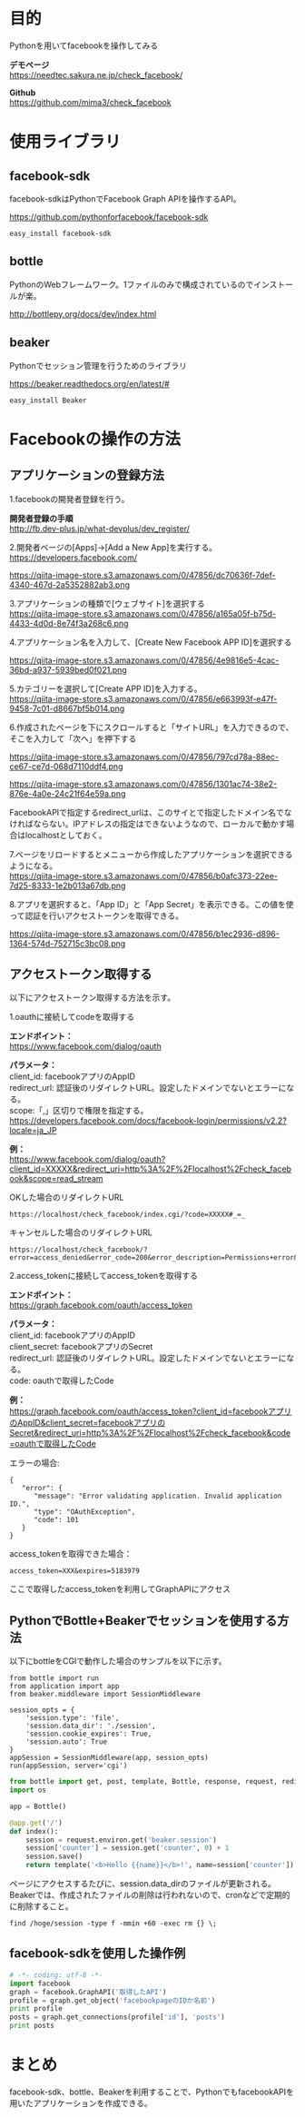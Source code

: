 # 目的  
Pythonを用いてfacebookを操作してみる  
  
 **デモページ**   
https://needtec.sakura.ne.jp/check_facebook/  
  
 **Github**   
https://github.com/mima3/check_facebook  
  
  
# 使用ライブラリ  
## facebook-sdk  
facebook-sdkはPythonでFacebook Graph APIを操作するAPI。  
  
https://github.com/pythonforfacebook/facebook-sdk  
  
```
easy_install facebook-sdk
```  
  
## bottle  
PythonのWebフレームワーク。1ファイルのみで構成されているのでインストールが楽。  
  
http://bottlepy.org/docs/dev/index.html  
  
## beaker  
Pythonでセッション管理を行うためのライブラリ  
  
https://beaker.readthedocs.org/en/latest/#  
  
```
easy_install Beaker
```  
  
# Facebookの操作の方法  
## アプリケーションの登録方法  
1.facebookの開発者登録を行う。  
  
 **開発者登録の手順**   
http://fb.dev-plus.jp/what-devplus/dev_register/  
  
2.開発者ページの[Apps]->[Add a New App]を実行する。  
https://developers.facebook.com/  
  
https://qiita-image-store.s3.amazonaws.com/0/47856/dc70636f-7def-4340-467d-2a5352882ab3.png  
  
3.アプリケーションの種類で[ウェブサイト]を選択する  
https://qiita-image-store.s3.amazonaws.com/0/47856/a165a05f-b75d-4433-4d0d-8e74f3a268c6.png  
  
4.アプリケーション名を入力して、[Create New Facebook APP ID]を選択する  
  
https://qiita-image-store.s3.amazonaws.com/0/47856/4e9816e5-4cac-36bd-a937-5939bed0f021.png  
  
5.カテゴリーを選択して[Create APP ID]を入力する。  
https://qiita-image-store.s3.amazonaws.com/0/47856/e663993f-e47f-9458-7c01-d8667bf5b014.png  
  
6.作成されたページを下にスクロールすると「サイトURL」を入力できるので、そこを入力して「次へ」を押下する  
  
https://qiita-image-store.s3.amazonaws.com/0/47856/797cd78a-88ec-ce67-ce7d-068d7110ddf4.png  
  
https://qiita-image-store.s3.amazonaws.com/0/47856/1301ac74-38e2-876e-4a0e-24c21f64e59a.png  
  
FacebookAPIで指定するredirect_urlは、このサイとで指定したドメイン名でなければならない。IPアドレスの指定はできないようなので、ローカルで動かす場合はlocalhostとしておく。  
  
7.ページをリロードするとメニューから作成したアプリケーションを選択できるようになる。  
https://qiita-image-store.s3.amazonaws.com/0/47856/b0afc373-22ee-7d25-8333-1e2b013a67db.png  
  
8.アプリを選択すると、「App ID」と「App Secret」を表示できる。この値を使って認証を行いアクセストークンを取得できる。  
  
https://qiita-image-store.s3.amazonaws.com/0/47856/b1ec2936-d896-1364-574d-752715c3bc08.png  
  
## アクセストークン取得する  
以下にアクセストークン取得する方法を示す。  
  
1.oauthに接続してcodeを取得する  
  
 **エンドポイント：**   
https://www.facebook.com/dialog/oauth  
  
 **パラメータ：**   
client_id: facebookアプリのAppID  
redirect_url: 認証後のリダイレクトURL。設定したドメインでないとエラーになる。  
scope:「,」区切りで権限を指定する。  
https://developers.facebook.com/docs/facebook-login/permissions/v2.2?locale=ja_JP  
  
 **例：**   
https://www.facebook.com/dialog/oauth?client_id=XXXXX&redirect_uri=http%3A%2F%2Flocalhost%2Fcheck_facebook&scope=read_stream  
  
OKした場合のリダイレクトURL  
  
```
https://localhost/check_facebook/index.cgi/?code=XXXXX#_=_
```  
  
キャンセルした場合のリダイレクトURL  
  
```
https://localhost/check_facebook/?error=access_denied&error_code=200&error_description=Permissions+error&error_reason=user_denied#_=_
```  
  
2.access_tokenに接続してaccess_tokenを取得する  
  
 **エンドポイント：**   
https://graph.facebook.com/oauth/access_token  
  
 **パラメータ：**   
client_id: facebookアプリのAppID  
client_secret: facebookアプリのSecret  
redirect_url: 認証後のリダイレクトURL。設定したドメインでないとエラーになる。  
code: oauthで取得したCode  
  
 **例：**   
https://graph.facebook.com/oauth/access_token?client_id=facebookアプリのAppID&client_secret=facebookアプリのSecret&redirect_uri=http%3A%2F%2Flocalhost%2Fcheck_facebook&code=oauthで取得したCode  
  
  
エラーの場合:  
  
```
{
   "error": {
      "message": "Error validating application. Invalid application ID.",
      "type": "OAuthException",
      "code": 101
   }
}
```  
  
access_tokenを取得できた場合：  
  
```
access_token=XXX&expires=5183979
```  
  
ここで取得したaccess_tokenを利用してGraphAPIにアクセス  
  
## PythonでBottle+Beakerでセッションを使用する方法  
以下にbottleをCGIで動作した場合のサンプルを以下に示す。  
  
```py:index.cgi
from bottle import run
from application import app
from beaker.middleware import SessionMiddleware

session_opts = {
    'session.type': 'file',
    'session.data_dir': './session',
    'session.cookie_expires': True,
    'session.auto': True
}
appSession = SessionMiddleware(app, session_opts)
run(appSession, server='cgi')

```  
  
```py:application.py
from bottle import get, post, template, Bottle, response, request, redirect
import os

app = Bottle()

@app.get('/')
def index():
    session = request.environ.get('beaker.session')
    session['counter'] = session.get('counter', 0) + 1
    session.save()
    return template('<b>Hello {{name}}</b>!', name=session['counter'])

```  
  
ページにアクセスするたびに、session.data_dirのファイルが更新される。  
Beakerでは、作成されたファイルの削除は行われないので、cronなどで定期的に削除すること。  
  
```
find /hoge/session -type f -mmin +60 -exec rm {} \;
```  
  
## facebook-sdkを使用した操作例  
  
```py
# -*- coding: utf-8 -*-
import facebook
graph = facebook.GraphAPI('取得したAPI')
profile = graph.get_object('facebookpageのIDか名前')
print profile
posts = graph.get_connections(profile['id'], 'posts')
print posts
```  
  
# まとめ  
facebook-sdk、bottle、Beakerを利用することで、PythonでもfacebookAPIを用いたアプリケーションを作成できる。  
